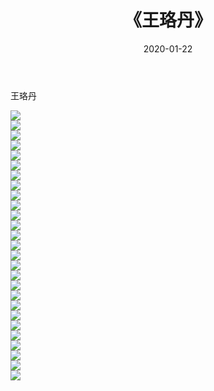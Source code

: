 ﻿---
layout: post
title:  《王珞丹》
date:   2020-01-22
img: http://img.660000.xyz/Sharelink/壁纸/明星魅力/华人明星/王珞丹/000.jpg
categories: [美女, 清纯, 唯美]
---

王珞丹

 ![](http://img.660000.xyz/Sharelink/壁纸/明星魅力/华人明星/王珞丹/001.jpg) <br>![](http://img.660000.xyz/Sharelink/壁纸/明星魅力/华人明星/王珞丹/002.jpg) <br>![](http://img.660000.xyz/Sharelink/壁纸/明星魅力/华人明星/王珞丹/003.jpg) <br>![](http://img.660000.xyz/Sharelink/壁纸/明星魅力/华人明星/王珞丹/004.jpg) <br>![](http://img.660000.xyz/Sharelink/壁纸/明星魅力/华人明星/王珞丹/005.jpg) <br>![](http://img.660000.xyz/Sharelink/壁纸/明星魅力/华人明星/王珞丹/006.jpg) <br>![](http://img.660000.xyz/Sharelink/壁纸/明星魅力/华人明星/王珞丹/007.jpg) <br>![](http://img.660000.xyz/Sharelink/壁纸/明星魅力/华人明星/王珞丹/008.jpg) <br>![](http://img.660000.xyz/Sharelink/壁纸/明星魅力/华人明星/王珞丹/009.jpg) <br>![](http://img.660000.xyz/Sharelink/壁纸/明星魅力/华人明星/王珞丹/010.jpg) <br>![](http://img.660000.xyz/Sharelink/壁纸/明星魅力/华人明星/王珞丹/011.jpg) <br>![](http://img.660000.xyz/Sharelink/壁纸/明星魅力/华人明星/王珞丹/012.jpg) <br>![](http://img.660000.xyz/Sharelink/壁纸/明星魅力/华人明星/王珞丹/013.jpg) <br>![](http://img.660000.xyz/Sharelink/壁纸/明星魅力/华人明星/王珞丹/014.jpg) <br>![](http://img.660000.xyz/Sharelink/壁纸/明星魅力/华人明星/王珞丹/015.jpg) <br>![](http://img.660000.xyz/Sharelink/壁纸/明星魅力/华人明星/王珞丹/016.jpg) <br>![](http://img.660000.xyz/Sharelink/壁纸/明星魅力/华人明星/王珞丹/017.jpg) <br>![](http://img.660000.xyz/Sharelink/壁纸/明星魅力/华人明星/王珞丹/018.jpg) <br>![](http://img.660000.xyz/Sharelink/壁纸/明星魅力/华人明星/王珞丹/019.jpg) <br>![](http://img.660000.xyz/Sharelink/壁纸/明星魅力/华人明星/王珞丹/020.jpg) <br>![](http://img.660000.xyz/Sharelink/壁纸/明星魅力/华人明星/王珞丹/021.jpg) <br>![](http://img.660000.xyz/Sharelink/壁纸/明星魅力/华人明星/王珞丹/022.jpg) <br>![](http://img.660000.xyz/Sharelink/壁纸/明星魅力/华人明星/王珞丹/023.jpg) <br>![](http://img.660000.xyz/Sharelink/壁纸/明星魅力/华人明星/王珞丹/024.jpg) <br>![](http://img.660000.xyz/Sharelink/壁纸/明星魅力/华人明星/王珞丹/025.jpg) <br>![](http://img.660000.xyz/Sharelink/壁纸/明星魅力/华人明星/王珞丹/026.jpg) <br>![](http://img.660000.xyz/Sharelink/壁纸/明星魅力/华人明星/王珞丹/027.jpg) <br>